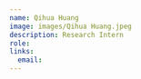 ```yaml
---
name: Qihua Huang
image: images/Qihua Huang.jpeg
description: Research Intern
role: 
links:
  email: 
---
```


